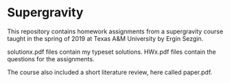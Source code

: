 # Supergravity

This repository contains homework assignments from a supergravity course taught in the spring of 2019 at Texas A&M University by Ergin Sezgin.

solutionx.pdf files contain my typeset solutions. HWx.pdf files contain the questions for the assignments.

The course also included a short literature review, here called paper.pdf. 
